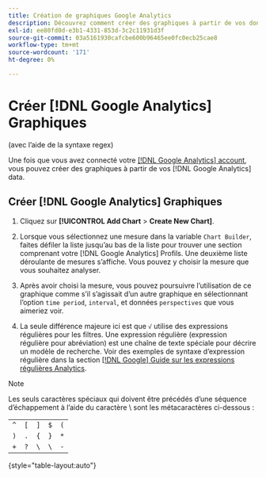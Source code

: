 ```yaml
---
title: Création de graphiques Google Analytics
description: Découvrez comment créer des graphiques à partir de vos données Google Analytics.
exl-id: ee80fd0d-e3b1-4331-853d-3c2c11931d3f
source-git-commit: 03a5161930cafcbe600b96465ee0fc0ecb25cae8
workflow-type: tm+mt
source-wordcount: '171'
ht-degree: 0%

---
```


# Créer [!DNL Google Analytics] Graphiques

(avec l’aide de la syntaxe regex)

Une fois que vous avez connecté votre [[!DNL Google Analytics] account](../../data-analyst/importing-data/integrations/google-analytics.md), vous pouvez créer des graphiques à partir de vos [!DNL Google Analytics] data.

## Créer [!DNL Google Analytics] Graphiques

1. Cliquez sur **[!UICONTROL Add Chart** > **Create New Chart]**.

1. Lorsque vous sélectionnez une mesure dans la variable `Chart Builder`, faites défiler la liste jusqu’au bas de la liste pour trouver une section comprenant votre [!DNL Google Analytics] Profils. Une deuxième liste déroulante de mesures s’affiche. Vous pouvez y choisir la mesure que vous souhaitez analyser.

1. Après avoir choisi la mesure, vous pouvez poursuivre l’utilisation de ce graphique comme s’il s’agissait d’un autre graphique en sélectionnant l’option `time period`, `interval`, et données `perspectives` que vous aimeriez voir.

1. La seule différence majeure ici est que `√` utilise des expressions régulières pour les filtres. Une expression régulière (expression régulière pour abréviation) est une chaîne de texte spéciale pour décrire un modèle de recherche. Voir des exemples de syntaxe d’expression régulière dans la section [[!DNL Google] Guide sur les expressions régulières Analytics](https://support.google.com/analytics/answer/1034324?hl=en).

>[!NOTE]
>
>Les seuls caractères spéciaux qui doivent être précédés d’une séquence d’échappement à l’aide du caractère \ sont les métacaractères ci-dessous :

|  |  |  |  |  |
|-----|-----|-----|-----|-----|
| `^` | `[` | `]` | `$` | `(` |
| `)` | `.` | `{` | `}` | `*` |
| `+` | `?` | `\` | `\` | `-` |

{style=&quot;table-layout:auto&quot;}
